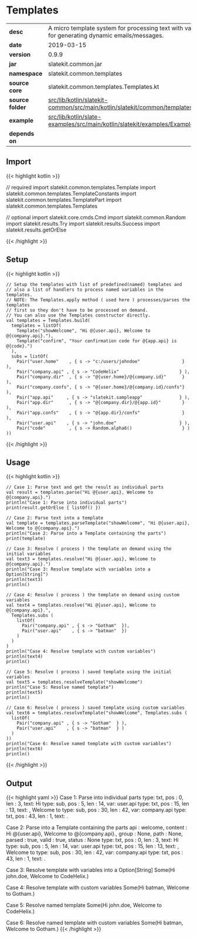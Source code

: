 
# Templates

<table class="table table-striped table-bordered">
  <tbody>
    <tr>
      <td><strong>desc</strong></td>
      <td>A micro template system for processing text with variables, useful for generating dynamic emails/messages.</td>
    </tr>
    <tr>
      <td><strong>date</strong></td>
      <td>2019-03-15</td>
    </tr>
    <tr>
      <td><strong>version</strong></td>
      <td>0.9.9</td>
    </tr>
    <tr>
      <td><strong>jar</strong></td>
      <td>slatekit.common.jar</td>
    </tr>
    <tr>
      <td><strong>namespace</strong></td>
      <td>slatekit.common.templates</td>
    </tr>
    <tr>
      <td><strong>source core</strong></td>
      <td>slatekit.common.templates.Templates.kt</td>
    </tr>
    <tr>
      <td><strong>source folder</strong></td>
      <td><a href="https://github.com/code-helix/slatekit/tree/master/src/lib/kotlin/slatekit-common/src/main/kotlin/slatekit/common/templates" class="url-ch">src/lib/kotlin/slatekit-common/src/main/kotlin/slatekit/common/templates</a></td>
    </tr>
    <tr>
      <td><strong>example</strong></td>
      <td><a href="https://github.com/code-helix/slatekit/tree/master/src/lib/kotlin/slatekit-examples/src/main/kotlin/slatekit/examples/Example_Templates.kt" class="url-ch">src/lib/kotlin/slate-examples/src/main/kotlin/slatekit/examples/Example_Templates.kt</a></td>
    </tr>
    <tr>
      <td><strong>depends on</strong></td>
      <td></td>
    </tr>
  </tbody>
</table>



## Import
{{< highlight kotlin >}}


// required 
import slatekit.common.templates.Template
import slatekit.common.templates.TemplateConstants
import slatekit.common.templates.TemplatePart
import slatekit.common.templates.Templates



// optional 
import slatekit.core.cmds.Cmd
import slatekit.common.Random
import slatekit.results.Try
import slatekit.results.Success
import slatekit.results.getOrElse




{{< /highlight >}}

## Setup
{{< highlight kotlin >}}



    // Setup the templates with list of predefined(named) templates and
    // also a list of handlers to process named variables in the templates.
    // NOTE: The Templates.apply method ( used here ) processes/parses the templates
    // first so they don't have to be processed on demand.
    // You can also use the Templates constructor directly.
    val templates = Templates.build(
      templates = listOf(
        Template("showWelcome", "Hi @{user.api}, Welcome to @{company.api}."),
        Template("confirm", "Your confirmation code for @{app.api} is @{code}.")
      ),
      subs = listOf(
        Pair("user.home"    , { s -> "c:/users/johndoe"                } ),
        Pair("company.api" , { s -> "CodeHelix"                       } ),
        Pair("company.dir"  , { s -> "@{user.home}/@{company.id}"      } ),
        Pair("company.confs", { s -> "@{user.home}/@{company.id}/confs"} ),
        Pair("app.api"     , { s -> "slatekit.sampleapp"              } ),
        Pair("app.dir"      , { s -> "@{company.dir}/@{app.id}"        } ),
        Pair("app.confs"    , { s -> "@{app.dir}/confs"                } ),
        Pair("user.api"    , { s -> "john.doe"                        } ),
        Pair("code"         , { s -> Random.alpha6()                   } )
    ))
    


{{< /highlight >}}

## Usage
{{< highlight kotlin >}}


    // Case 1: Parse text and get the result as individual parts
    val result = templates.parse("Hi @{user.api}, Welcome to @{company.api}.")
    println("Case 1: Parse into individual parts")
    print(result.getOrElse { listOf() })

    // Case 2: Parse text into a template
    val template = templates.parseTemplate("showWelcome", "Hi @{user.api}, Welcome to @{company.api}.")
    println("Case 2: Parse into a Template containing the parts")
    print(template)

    // Case 3: Resolve ( process ) the template on demand using the initial variables
    val text3 = templates.resolve("Hi @{user.api}, Welcome to @{company.api}.")
    println("Case 3: Resolve template with variables into a Option[String]")
    println(text3)
    println()

    // Case 4: Resolve ( process ) the template on demand using custom variables
    val text4 = templates.resolve("Hi @{user.api}, Welcome to @{company.api}.",
      Templates.subs (
        listOf(
          Pair("company.api" , { s -> "Gotham"  }),
          Pair("user.api"    , { s -> "batman"  })
        )
      )
    )
    println("Case 4: Resolve template with custom variables")
    println(text4)
    println()

    // Case 5: Resolve ( process ) saved template using the initial variables
    val text5 = templates.resolveTemplate("showWelcome")
    println("Case 5: Resolve named template")
    println(text5)
    println()

    // Case 6: Resolve ( process ) saved template using custom variables
    val text6 = templates.resolveTemplate("showWelcome", Templates.subs (
      listOf(
        Pair("company.api" , { s -> "Gotham"  } ),
        Pair("user.api"    , { s -> "batman"  } )
      )
    ))
    println("Case 6: Resolve named template with custom variables")
    println(text6)
    println()

    

{{< /highlight >}}



## Output

{{< highlight yaml >}}
  Case 1: Parse into individual parts
  type: txt, pos : 0, len : 3, text: Hi
  type: sub, pos : 5, len : 14, var: user.api
  type: txt, pos : 15, len : 13, text: , Welcome to
  type: sub, pos : 30, len : 42, var: company.api
  type: txt, pos : 43, len : 1, text: .

  Case 2: Parse into a Template containing the parts
  api : welcome, content : Hi @{user.api}, Welcome to @{company.api}., group : None, path : None, parsed : true, valid : true, status : None
  type: txt, pos : 0, len : 3, text: Hi
  type: sub, pos : 5, len : 14, var: user.api
  type: txt, pos : 15, len : 13, text: , Welcome to
  type: sub, pos : 30, len : 42, var: company.api
  type: txt, pos : 43, len : 1, text: .

  Case 3: Resolve template with variables into a Option[String]
  Some(Hi john.doe, Welcome to CodeHelix.)

  Case 4: Resolve template with custom variables
  Some(Hi batman, Welcome to Gotham.)

  Case 5: Resolve named template
  Some(Hi john.doe, Welcome to CodeHelix.)

  Case 6: Resolve named template with custom variables
  Some(Hi batman, Welcome to Gotham.)
{{< /highlight >}}
